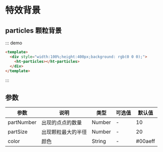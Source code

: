 # 特效背景

## particles 颗粒背景

::: demo 
```html
<template>
  <div style="width:100%;height:400px;background: rgb(0 0 0);">
    <ht-particles></ht-particles>
  </div>
</template>
```
:::

## 参数

参数|说明|类型|可选值|默认值
---|---|---|---|---
partNumber|出现的点点的数量|Number|-|10
partSize|出现颗粒最大的半径|Number|-|20
color|颜色|String|-|#00aeff
